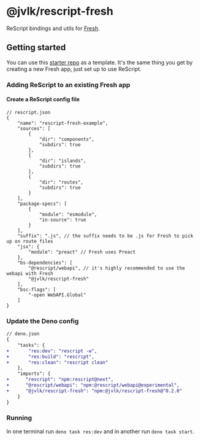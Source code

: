 # @jvlk/rescript-fresh
ReScript bindings and utils for [Fresh](https://fresh.deno.dev/).

## Getting started
You can use this [starter repo](https://github.com/jderochervlk/rescript-fresh-starter) as a template. It's the same thing you get by creating a new Fresh app, just set up to use ReScript.

### Adding ReScript to an existing Fresh app
#### Create a ReScript config file
```
// rescript.json
{
    "name": "rescript-fresh-example",
    "sources": [
        {
            "dir": "components",
            "subdirs": true
        },
        {
            "dir": "islands",
            "subdirs": true
        },
        {
            "dir": "routes",
            "subdirs": true
        }
    ],
    "package-specs": [
        {
            "module": "esmodule",
            "in-source": true
        }
    ],
    "suffix": ".js", // the suffix needs to be .js for Fresh to pick up on route files
    "jsx": {
        "module": "preact" // Fresh uses Preact
    },
    "bs-dependencies": [
        "@rescript/webapi", // it's highly recommended to use the webapi with Fresh
        "@jvlk/rescript-fresh"
    ],
    "bsc-flags": [
        "-open WebAPI.Global"
    ]
}
```
### Update the Deno config
```diff
// deno.json
{
    "tasks": {
+       "res:dev": "rescript -w",
+       "res:build": "rescript",
+       "res:clean": "rescript clean"
    },
    "imports": {
+      "rescript": "npm:rescript@next",
+      "@rescript/webapi": "npm:@rescript/webapi@experimental",
+      "@jvlk/rescript-fresh": "npm:@jvlk/rescript-fresh@^0.2.0"
    }
}
```

### Running
In one terminal run `deno task res:dev` and in another run `deno task start`.